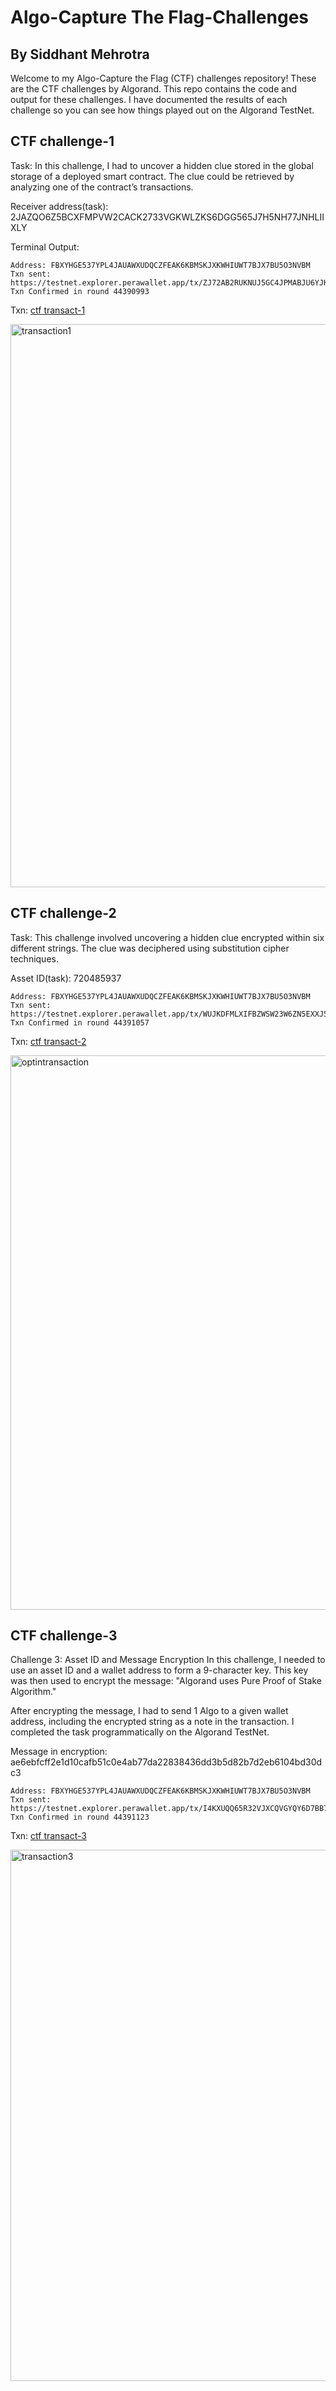 # Algo-Capture The Flag-Challenges 
## By Siddhant Mehrotra

Welcome to my Algo-Capture the Flag (CTF) challenges repository! These are the CTF challenges by Algorand. This repo contains the code and output for these challenges. I have documented the results of each challenge so you can see how things played out on the Algorand TestNet.

## CTF challenge-1

Task:
In this challenge, I had to uncover a hidden clue stored in the global storage of a deployed smart contract. The clue could be retrieved by analyzing one of the contract’s transactions.

Receiver address(task): 2JAZQO6Z5BCXFMPVW2CACK2733VGKWLZKS6DGG565J7H5NH77JNHLIIXLY

Terminal Output:
```
Address: FBXYHGE537YPL4JAUAWXUDQCZFEAK6KBMSKJXKWHIUWT7BJX7BU5O3NVBM
Txn sent: https://testnet.explorer.perawallet.app/tx/ZJ72AB2RUKNUJ5GC4JPMABJU6YJKLZ4YCNPQ7OYR7HQWAUMYLACA
Txn Confirmed in round 44390993
```
Txn: [ctf transact-1](https://testnet.explorer.perawallet.app/tx/ZJ72AB2RUKNUJ5GC4JPMABJU6YJKLZ4YCNPQ7OYR7HQWAUMYLACA)

<img width="901" alt="transaction1" src="https://github.com/user-attachments/assets/bb205766-df9f-4094-a8d1-97c6d19da533">

## CTF challenge-2
Task:
This challenge involved uncovering a hidden clue encrypted within six different strings. The clue was deciphered using substitution cipher techniques.

Asset ID(task): 720485937

```
Address: FBXYHGE537YPL4JAUAWXUDQCZFEAK6KBMSKJXKWHIUWT7BJX7BU5O3NVBM
Txn sent: https://testnet.explorer.perawallet.app/tx/WUJKDFMLXIFBZWSW23W6ZN5EXXJ5GNLT4AVSZQFIOMOK4P3Q32PQ
Txn Confirmed in round 44391057
```
Txn: [ctf transact-2](https://testnet.explorer.perawallet.app/tx/WUJKDFMLXIFBZWSW23W6ZN5EXXJ5GNLT4AVSZQFIOMOK4P3Q32PQ)

<img width="887" alt="optintransaction" src="https://github.com/user-attachments/assets/92cbb8fb-28ca-47e0-8d96-e543dfa07d32">

## CTF challenge-3
Challenge 3: Asset ID and Message Encryption
In this challenge, I needed to use an asset ID and a wallet address to form a 9-character key. This key was then used to encrypt the message:
"Algorand uses Pure Proof of Stake Algorithm."

After encrypting the message, I had to send 1 Algo to a given wallet address, including the encrypted string as a note in the transaction. I completed the task programmatically on the Algorand TestNet.

Message in encryption: ae6ebfcff2e1d10cafb51c0e4ab77da22838436dd3b5d82b7d2eb6104bd30dc3

```
Address: FBXYHGE537YPL4JAUAWXUDQCZFEAK6KBMSKJXKWHIUWT7BJX7BU5O3NVBM
Txn sent: https://testnet.explorer.perawallet.app/tx/I4KXUQQ65R32VJXCQVGYQY6D7BB7GLLCQ4GQHHBTPR6XRIIK6D7A
Txn Confirmed in round 44391123
```

Txn: [ctf transact-3](https://testnet.explorer.perawallet.app/tx/I4KXUQQ65R32VJXCQVGYQY6D7BB7GLLCQ4GQHHBTPR6XRIIK6D7A)

<img width="850" alt="transaction3" src="https://github.com/user-attachments/assets/15063649-f5ee-4275-9e6f-d76f5925acf1">
